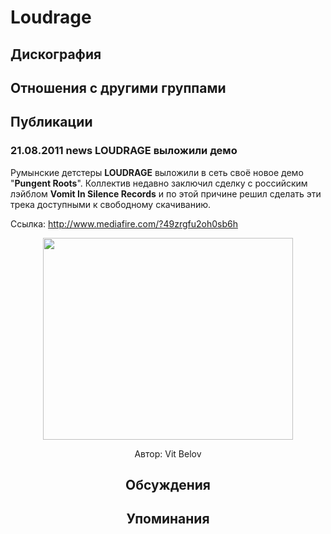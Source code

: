 # Loudrage



## Дискография


## Отношения с другими группами


## Публикации

### 21.08.2011 news LOUDRAGE выложили демо

<P>Румынские детстеры <STRONG>LOUDRAGE</STRONG> выложили в сеть своё новое демо "<STRONG>Pungent Roots</STRONG>". Коллектив недавно заключил сделку с российским лэйблом <STRONG>Vomit In Silence Records</STRONG> и по этой причине решил сделать эти трека доступными к свободному скачиванию. </P>
<P>Ссылка: <A href="http://www.mediafire.com/?49zrgfu2oh0sb6h">http://www.mediafire.com/?49zrgfu2oh0sb6h</A></P>
<P><center><IMG height=323 src="/images/news_rus/2011.08/20701.jpg" width=400 border=0></P>
Автор: Vit Belov


## Обсуждения


## Упоминания

